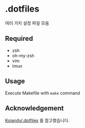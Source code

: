 # .dotfiles

여러 가지 설정 파일 모음

## Required

* zsh
* oh-my-zsh
* vim
* tmux

## Usage

Execute Makefile with `make` command

## Acknowledgement

[Kojandy/.dotfiles](https://github.com/kojandy/.dotfiles) 를 참고했습니다. 
